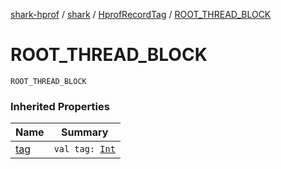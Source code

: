 [shark-hprof](../../index.md) / [shark](../index.md) / [HprofRecordTag](index.md) / [ROOT_THREAD_BLOCK](./-r-o-o-t_-t-h-r-e-a-d_-b-l-o-c-k.md)

# ROOT_THREAD_BLOCK

`ROOT_THREAD_BLOCK`

### Inherited Properties

| Name | Summary |
|---|---|
| [tag](tag.md) | `val tag: `[`Int`](https://kotlinlang.org/api/latest/jvm/stdlib/kotlin/-int/index.html) |
